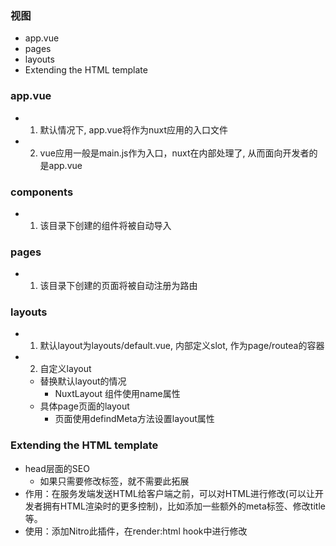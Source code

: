 ### 视图
- app.vue
- pages
- layouts
- Extending the HTML template

### app.vue
- 1. 默认情况下, app.vue将作为nuxt应用的入口文件
- 2. vue应用一般是main.js作为入口，nuxt在内部处理了, 从而面向开发者的是app.vue

### components
- 1. 该目录下创建的组件将被自动导入

### pages
- 1. 该目录下创建的页面将被自动注册为路由

### layouts
- 1. 默认layout为layouts/default.vue, 内部定义slot, 作为page/routea的容器
- 2. 自定义layout
    - 替换默认layout的情况
        - NuxtLayout 组件使用name属性
    - 具体page页面的layout
        - 页面使用defindMeta方法设置layout属性

### Extending the HTML template
- head层面的SEO
    - 如果只需要修改<head>标签，就不需要此拓展
- 作用：在服务发端发送HTML给客户端之前，可以对HTML进行修改(可以让开发者拥有HTML渲染时的更多控制)，比如添加一些额外的meta标签、修改title等。
- 使用：添加Nitro此插件，在render:html hook中进行修改